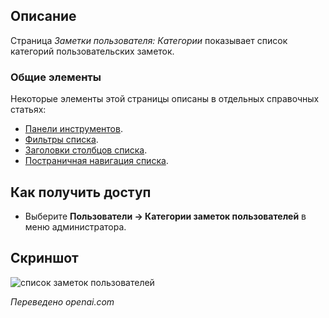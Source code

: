 <!-- Filename: Help4.x:User_Notes:_Categories / Display title: Заметки пользователя: Категории -->

## Описание

Страница *Заметки пользователя: Категории* показывает список категорий пользовательских заметок.

### Общие элементы

Некоторые элементы этой страницы описаны в отдельных справочных статьях:

* [Панели инструментов](jdocmanual?article=help/common-elements/toolbars).
* [Фильтры списка](jdocmanual?article=help/common-elements/list-filters).
* [Заголовки столбцов списка](jdocmanual?article=help/common-elements/list-column-headers).
* [Постраничная навигация списка](jdocmanual?article=help/common-elements/list-pagination).

## Как получить доступ

- Выберите **Пользователи → Категории заметок пользователей** в меню администратора.

## Скриншот

![список заметок пользователей](../../../ru/images/users/users-user-notes-categories-list.png)

*Переведено openai.com*

